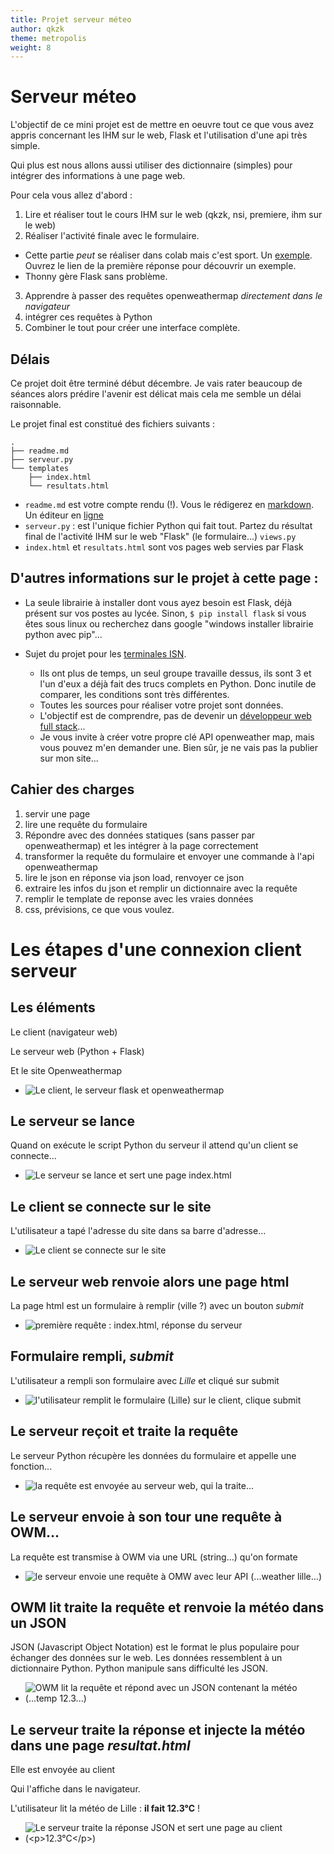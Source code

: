 ```yaml
---
title: Projet serveur méteo
author: qkzk
theme: metropolis
weight: 8
---
```

# Serveur méteo

L'objectif de ce mini projet est de mettre en oeuvre tout ce que vous
avez appris concernant les IHM sur le web, Flask et l'utilisation d'une api très simple.

Qui plus est nous allons aussi utiliser des dictionnaire (simples) pour
intégrer des informations à une page web.

Pour cela vous allez d'abord :

1. Lire et réaliser tout le cours IHM sur le web (qkzk, nsi, premiere, ihm sur le web)
2. Réaliser l'activité finale avec le formulaire.

  * Cette partie _peut_ se réaliser dans colab mais c'est sport. Un [exemple](https://stackoverflow.com/questions/54465816/how-to-use-flask-in-google-colaboratory-python-notebook). Ouvrez le lien de la première réponse pour découvrir un exemple.
  * Thonny gère Flask sans problème.
3. Apprendre à passer des requêtes openweathermap _directement dans le navigateur_
4. intégrer ces requêtes à Python
5. Combiner le tout pour créer une interface complète.

## Délais

Ce projet doit être terminé début décembre. Je vais rater beaucoup de séances alors prédire l'avenir est délicat mais cela me semble un délai raisonnable.

Le projet final est constitué des fichiers suivants :

~~~
.
├── readme.md
├── serveur.py
└── templates
    ├── index.html
    └── resultats.html
~~~

* `readme.md` est votre compte rendu (!). Vous le rédigerez en [markdown](https://openclassrooms.com/fr/courses/1304236-redigez-en-markdown). Un éditeur en [ligne](https://stackedit.io/)
* `serveur.py` : est l'unique fichier Python qui fait tout. Partez du résultat final de l'activité IHM sur le web "Flask" (le formulaire...) `views.py`
* `index.html` et `resultats.html` sont vos pages web servies par Flask

## D'autres informations sur le projet à cette page :

* La seule librairie à installer dont vous ayez besoin est Flask, déjà présent sur vos postes au lycée. Sinon, `$ pip install flask` si vous êtes sous linux ou recherchez dans google "windows installer librairie python avec pip"...
* Sujet du projet pour les [terminales ISN](http://qkzk.xyz/docs/isn/sujets-des-projets/serveur-meteo/).

    * Ils ont plus de temps, un seul groupe travaille dessus, ils sont 3 et l'un d'eux a déjà fait des trucs complets en Python. Donc inutile de comparer, les conditions sont très différentes.
    * Toutes les sources pour réaliser votre projet sont données.
    * L'objectif est de comprendre, pas de devenir un [développeur web full stack](https://www.indeed.fr/salaries/D%C3%A9veloppeur-Full-Stack-Salaries)...
    * Je vous invite à créer votre propre clé API openweather map, mais
      vous pouvez m'en demander une. Bien sûr, je ne vais pas la publier sur mon site...

## Cahier des charges

1. servir une page
2. lire une requête du formulaire
3. Répondre avec des données statiques (sans passer par openweathermap) et les intégrer à la page correctement
3. transformer la requête du formulaire et envoyer une commande à l'api openweathermap
4. lire le json en réponse via json load, renvoyer ce json
5. extraire les infos du json et remplir un dictionnaire avec la requête
5. remplir le template de reponse avec les vraies données
6. css, prévisions, ce que vous voulez.



# Les étapes d'une connexion client serveur


## Les éléments

Le client (navigateur web)

Le serveur web (Python + Flask)

Et le site Openweathermap

* ![Le client, le serveur flask et openweathermap](/uploads/docsnsi/ihm_web/img/meteo_flask/meteo_flask(9).svg)



## Le serveur se lance

Quand on exécute le script Python du serveur il attend qu'un client se connecte...

* ![Le serveur se lance et sert une page *index.html*](/uploads/docsnsi/ihm_web/img/meteo_flask/meteo_flask(8).svg)


## Le client se connecte sur le site

L'utilisateur a tapé l'adresse du site dans sa barre d'adresse...

* ![Le client se connecte sur le site](/uploads/docsnsi/ihm_web/img/meteo_flask/meteo_flask(7).svg)


## Le serveur web renvoie alors une page html

La page html est un formulaire à remplir (ville ?) avec un bouton _submit_

* ![première requête : *index.html*, réponse du serveur](/uploads/docsnsi/ihm_web/img/meteo_flask/meteo_flask(6).svg)


## Formulaire rempli, _submit_

L'utilisateur a rempli son formulaire avec _Lille_ et cliqué sur submit

* ![l'utilisateur remplit le formulaire (_Lille_) sur le client, clique *submit*](/uploads/docsnsi/ihm_web/img/meteo_flask/meteo_flask(4).svg)


## Le serveur reçoit et traite la requête

Le serveur Python récupère les données du formulaire et appelle une fonction...

* ![la requête est envoyée au serveur web, qui la traite...](/uploads/docsnsi/ihm_web/img/meteo_flask/meteo_flask(3).svg)


## Le serveur envoie à son tour une requête à OWM...

La requête est transmise à OWM via une URL (string...) qu'on formate

* ![le serveur envoie une requête à OMW avec leur API (_...weather lille..._)](/uploads/docsnsi/ihm_web/img/meteo_flask/meteo_flask(2).svg)


## OWM lit traite la requête et renvoie la météo dans un JSON

JSON (Javascript Object Notation) est le format le plus populaire pour échanger des données sur le web.
Les données ressemblent à un dictionnaire Python. Python manipule sans difficulté les JSON.

* ![OWM lit la requête et répond avec un JSON contenant la météo (*...temp 12.3...*)](/uploads/docsnsi/ihm_web/img/meteo_flask/meteo_flask(1).svg)


## Le serveur traite la réponse et injecte la météo dans une page _resultat.html_

Elle est envoyée au client

Qui l'affiche dans le navigateur.

L'utilisateur lit la météo de Lille : **il fait 12.3°C** !

* ![Le serveur traite la réponse JSON et sert une page au client (*`<p>12.3°C</p>`*)](/uploads/docsnsi/ihm_web/img/meteo_flask/meteo_flask.svg)

